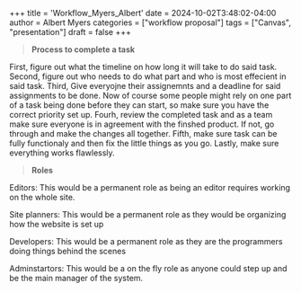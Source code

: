 +++
title = 'Workflow_Myers_Albert'
date = 2024-10-02T3:48:02-04:00
author = Albert Myers
categories = ["workflow proposal"]
tags = ["Canvas", "presentation"]
draft = false
+++
> **Process to complete a task**

First, figure out what the timeline on how long it will take to do said task. Second, figure out who needs to do what part and who is most effecient in said task. Third, Give everyojne their assignemnts and a deadline for said assignments to be done. Now of course some people might rely on one part of a task being done before they can start, so make sure you have the correct priority set up. Fourh, review the completed task and as a team make sure everyone is in agreement with the finshed product. If not, go through and make the changes all together. Fifth, make sure task can be fully functionaly and then fix the little things as you go. Lastly, make sure everything works flawlessly.

> **Roles**

Editors: This would be a permanent role as being an editor requires working on the whole site.

Site planners: This would be a permanent role as they would be organizing how the website is set up

Developers: This would be a permanent role as they are the programmers doing things behind the scenes

Adminstartors: This would be a on the fly role as anyone could step up and be the main manager of the system.

